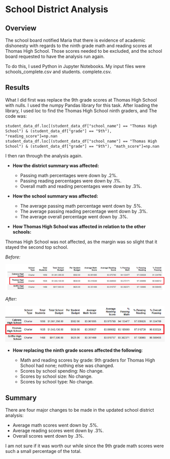 # School District Analysis

## Overview 
The school board notified Maria that there is evidence of academic dishonesty with regards to the ninth grade math and reading scores at Thomas High School. Those scores needed to be excluded, and the school board requested to have the analysis run again. 

To do this, I used Python in Jupyter Notebooks. My input files were schools_complete.csv and students. complete.csv. 
## Results
What I did first was replace the 9th grade scores at Thomas High School with nulls. I used the numpy Pandas library for this task. After loading the library, I used loc to find the Thomas High School ninth graders, and  The code was:

```
student_data_df.loc[(student_data_df["school_name"] == "Thomas High School") & (student_data_df["grade"] == "9th"), "reading_score"]=np.nan 
student_data_df.loc[(student_data_df["school_name"] == "Thomas High School") & (student_data_df["grade"] == "9th"), "math_score"]=np.nan 
```
I then ran through the analysis again.
-  **How the district summary was affected:**
	
	- Passing math percentages were down by .2%.
	- Passing reading percentages were down by .1%.
	- Overall math and reading percentages were down by .3%.
	
- **How the school summary was affected:**
  
   - The average passing math percentage went down by .5%.
   -  The average passing reading percentage went down by .3%.
   -  The average overall percentage went down by .3%.
   
- **How Thomas High School was affected in relation to the other schools:**

Thomas High School was not affected, as the margin was so slight that it stayed the second top school.

  *Before:*

  ![](./Resources/before_school_summary.png)  

  *After:*

  ![](./Resources/aschool_summary.png)  

- **How replacing the ninth grade scores affected the following**:

  - Math and reading scores by grade: 9th graders for Thomas High School had none; nothing else was changed.
  - Scores by school spending: No change.
  - Scores by school size: No change.
  - Scores by school type: No change.

## Summary
There are four major changes to be made in the updated school district analysis:
- Average math scores went down by .5%.
- Average reading scores went down by .3%.
- Overall scores went down by .3%.

I am not sure if it was worth our while since the 9th grade math scores were such a small percentage of the total.



